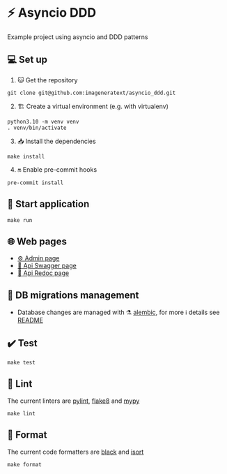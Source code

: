 # ⚡ Asyncio DDD

Example project using asyncio and DDD patterns

## 💻 Set up

1. 🐱 Get the repository

```shell
git clone git@github.com:imageneratext/asyncio_ddd.git
```

2. 🏗️ Create a virtual environment (e.g. with virtualenv)

```shell
python3.10 -m venv venv
. venv/bin/activate
```

3. 📥 Install the dependencies

```shell
make install
```

4. 🔛 Enable pre-commit hooks

```shell
pre-commit install
```

## 🚀 Start application

```shell
make run
```

## 🌐 Web pages

- [⚙️ Admin page](http://0.0.0.0:8000/admin/)
- [📗 Api Swagger page](http://0.0.0.0:8000/docs/)
- [📘 Api Redoc page](http://0.0.0.0:8000/redoc/)

## 💾 DB migrations management

- Database changes are managed with ⚗️ [alembic](https://alembic.sqlalchemy.org/en/latest/), for more ℹ️ details see [README](asyncio_ddd/shared/infrastructure/persistence/migrations/README.md)

## ✔️ Test

```shell
make test
```

## 🧹 Lint

The current linters are [pylint](https://github.com/PyCQA/pylint), [flake8](https://github.com/PyCQA/flake8) and [mypy](https://github.com/python/mypy)

```shell
make lint
```

## 🌟 Format

The current code formatters are [black](https://github.com/psf/black) and [isort](https://github.com/PyCQA/isort)

```shell
make format
```
